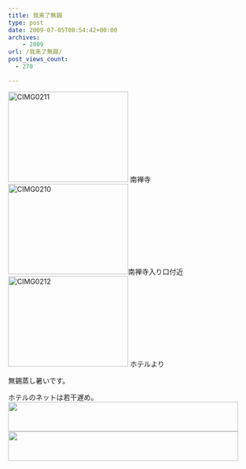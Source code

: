 ```yaml
---
title: 我来了無錫
type: post
date: 2009-07-05T08:54:42+00:00
archives:
    - 2009
url: /我来了無錫/
post_views_count:
  - 270

---
```

[<img style="border-right-width: 0px; display: inline; border-top-width: 0px; border-bottom-width: 0px; border-left-width: 0px" title="CIMG0211" border="0" alt="CIMG0211" src="https://i2.wp.com/jqinglong.html.xdomain.jp/bimg/CIMG0211_thumb.jpg?resize=244%2C184" width="244" height="184" data-recalc-dims="1" />][1] 南禅寺  
[<img style="border-right-width: 0px; display: inline; border-top-width: 0px; border-bottom-width: 0px; border-left-width: 0px" title="CIMG0210" border="0" alt="CIMG0210" src="https://i0.wp.com/jqinglong.html.xdomain.jp/bimg/CIMG0210_thumb.jpg?resize=244%2C184" width="244" height="184" data-recalc-dims="1" />][2]南禅寺入り口付近  
[<img style="border-right-width: 0px; display: inline; border-top-width: 0px; border-bottom-width: 0px; border-left-width: 0px" title="CIMG0212" border="0" alt="CIMG0212" src="https://i1.wp.com/jqinglong.html.xdomain.jp/bimg/CIMG0212_thumb.jpg?resize=244%2C184" width="244" height="184" data-recalc-dims="1" />][3] ホテルより 

無錫蒸し暑いです。

ホテルのネットは若干遅め。 <a href="http://px.a8.net/svt/ejp?a8mat=1I045U+FBBEYA+1NR4+BXQOH" target="_blank"><img border="0" alt="" src="http://www27.a8.net/svt/bgt?aid=090704658926&wid=001&eno=01&mid=s00000007744002005000&mc=1" width="468" height="60" /></a><img border="0" alt="" src="https://i2.wp.com/www12.a8.net/0.gif?resize=1%2C1" width="1" height="1" data-recalc-dims="1" /> <a href="http://px.a8.net/svt/ejp?a8mat=1I045U+E1H1DE+1VZ8+BYDTT" target="_blank"><img border="0" alt="" src="http://www28.a8.net/svt/bgt?aid=090704658849&wid=001&eno=01&mid=s00000008810002008000&mc=1" width="468" height="60" /></a><img border="0" alt="" src="https://i1.wp.com/www13.a8.net/0.gif?resize=1%2C1" width="1" height="1" data-recalc-dims="1" />

 [1]: https://i1.wp.com/jqinglong.html.xdomain.jp/bimg/CIMG0211.jpg
 [2]: https://i2.wp.com/jqinglong.html.xdomain.jp/bimg/CIMG0210.jpg
 [3]: https://i1.wp.com/jqinglong.html.xdomain.jp/bimg/CIMG0212.jpg